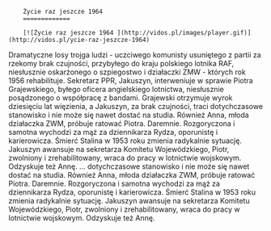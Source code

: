 
        Życie raz jeszcze 1964 
        =============
        
        [![Życie raz jeszcze 1964 ](http://vidos.pl/images/player.gif)](http://vidos.pl/ycie-raz-jeszcze-1964)
        
        
 Dramatyczne losy trojga ludzi - uczciwego komunisty usuniętego z partii za rzekomy brak czujności, przybyłego do kraju polskiego lotnika RAF, niesłusznie oskarżonego o szpiegostwo i działaczki ZMW - których rok 1956 rehabilituje. Sekretarz PPR, Jakuszyn, interweniuje w sprawie Piotra Grajewskiego, byłego oficera angielskiego lotnictwa, niesłusznie posądzonego o współpracę z bandami. Grajewski otrzymuje wyrok dziesięciu lat więzienia, a Jakuszyn, za brak czujności, traci dotychczasowe stanowisko i nie może się nawet dostać na studia. Również Anna, młoda działaczka ZWM, próbuje ratować Piotra. Daremnie. Rozgoryczona i samotna wychodzi za mąż za dziennikarza Rydza, oporunistę i karierowicza. Śmierć Stalina w 1953 roku zmienia radykalnie sytuację. Jakuszyn awansuje na sekretarza Komitetu Wojewódzkiego, Piotr, zwolniony i zrehabilitowany, wraca do pracy w lotnictwie wojskowym. Odzyskuje też Annę.   ... dotychczasowe stanowisko i nie może się nawet dostać na studia. Również Anna, młoda działaczka ZWM, próbuje ratować Piotra. Daremnie. Rozgoryczona i samotna wychodzi za mąż za dziennikarza Rydza, oporunistę i karierowicza. Śmierć Stalina w 1953 roku zmienia radykalnie sytuację. Jakuszyn awansuje na sekretarza Komitetu Wojewódzkiego, Piotr, zwolniony i zrehabilitowany, wraca do pracy w lotnictwie wojskowym. Odzyskuje też Annę.
    